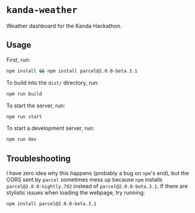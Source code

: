# `kanda-weather`

Weather dashboard for the Kanda Hackathon.

## Usage

First, run:

```sh
npm install && npm install parcel@2.0.0-beta.3.1
```

To build into the `dist/` directory, run:

```sh
npm run build
```

To start the server, run:

```sh
npm run start
```

To start a development server, run:

```sh
npm run dev
```

## Troubleshooting

I have zero idea why this happens (probably a bug on `npm`'s end),
but the CORS sent by `parcel` sometimes mess up because `npm`
installs `parcel@2.0.0-nightly.792` instead of `parcel@2.0.0-beta.3.1`.
If there are stylistic issues when loading
the webpage, try running:

```sh
npm install parcel@2.0.0-beta.3.1
```
